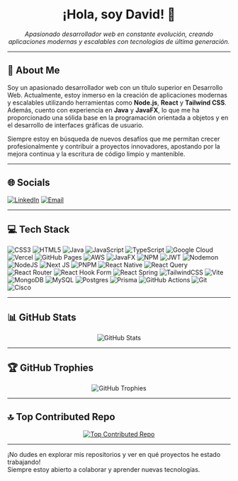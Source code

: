 ﻿<p align="center">
  <a href="https://github.com/DavidSM14">
  </a>
</p>

<h1 align="center">¡Hola, soy David! 👋</h1>
<p align="center">
  <em>Apasionado desarrollador web en constante evolución, creando aplicaciones modernas y escalables con tecnologías de última generación.</em>
</p>

---

## 💫 About Me

Soy un apasionado desarrollador web con un título superior en Desarrollo Web. Actualmente, estoy inmerso en la creación de aplicaciones modernas y escalables utilizando herramientas como **Node.js**, **React** y **Tailwind CSS**. Además, cuento con experiencia en **Java** y **JavaFX**, lo que me ha proporcionado una sólida base en la programación orientada a objetos y en el desarrollo de interfaces gráficas de usuario.

Siempre estoy en búsqueda de nuevos desafíos que me permitan crecer profesionalmente y contribuir a proyectos innovadores, apostando por la mejora continua y la escritura de código limpio y mantenible.

---

## 🌐 Socials

[![LinkedIn](https://img.shields.io/badge/LinkedIn-0A66C2?style=flat&logo=linkedin&logoColor=white)](https://www.linkedin.com/in/david-s%C3%A1nchez-moreno-25b8a9308)
[![Email](https://img.shields.io/badge/Email-EA4335?style=flat&logo=gmail&logoColor=white)](mailto:davidsanchezmoreno2103@ejemplo.com)
<!-- Agrega más badges de redes sociales si lo deseas:
[![Twitter](https://img.shields.io/badge/Twitter-1DA1F2?style=flat&logo=twitter&logoColor=white)](https://twitter.com/TU_USUARIO)
[![Instagram](https://img.shields.io/badge/Instagram-E4405F?style=flat&logo=instagram&logoColor=white)](https://instagram.com/TU_USUARIO)
etc...
-->

---

## 💻 Tech Stack

<!-- Alineados en la misma línea (se verán uno al lado del otro) -->
![CSS3](https://img.shields.io/badge/CSS3-1572B6?style=flat&logo=css3&logoColor=white)
![HTML5](https://img.shields.io/badge/HTML5-E34F26?style=flat&logo=html5&logoColor=white)
![Java](https://img.shields.io/badge/Java-007396?style=flat&logo=java&logoColor=white)
![JavaScript](https://img.shields.io/badge/JavaScript-F7DF1E?style=flat&logo=javascript&logoColor=black)
![TypeScript](https://img.shields.io/badge/TypeScript-3178C6?style=flat&logo=typescript&logoColor=white)
![Google Cloud](https://img.shields.io/badge/Google%20Cloud-4285F4?style=flat&logo=google-cloud&logoColor=white)
![Vercel](https://img.shields.io/badge/Vercel-000000?style=flat&logo=vercel&logoColor=white)
![GitHub Pages](https://img.shields.io/badge/GitHub%20Pages-222222?style=flat&logo=githubpages&logoColor=white)
![AWS](https://img.shields.io/badge/AWS-232F3E?style=flat&logo=amazon-aws&logoColor=white)
![JavaFX](https://img.shields.io/badge/JavaFX-0085CA?style=flat&logo=java&logoColor=white)
![NPM](https://img.shields.io/badge/NPM-CB3837?style=flat&logo=npm&logoColor=white)
![JWT](https://img.shields.io/badge/JWT-000000?style=flat&logo=JSON%20web%20tokens&logoColor=white)
![Nodemon](https://img.shields.io/badge/Nodemon-76D04B?style=flat&logo=nodemon&logoColor=white)
![NodeJS](https://img.shields.io/badge/Node.js-339933?style=flat&logo=node.js&logoColor=white)
![Next JS](https://img.shields.io/badge/Next-000000?style=flat&logo=next.js&logoColor=white)
![PNPM](https://img.shields.io/badge/PNPM-F69220?style=flat&logo=pnpm&logoColor=white)
![React Native](https://img.shields.io/badge/React%20Native-61DAFB?style=flat&logo=react&logoColor=black)
![React Query](https://img.shields.io/badge/React%20Query-FF4154?style=flat&logo=reactquery&logoColor=white)
![React Router](https://img.shields.io/badge/React%20Router-CA4245?style=flat&logo=react-router&logoColor=white)
![React Hook Form](https://img.shields.io/badge/React%20Hook%20Form-EC5990?style=flat&logo=reacthookform&logoColor=white)
![React Spring](https://img.shields.io/badge/React%20Spring-FF6C37?style=flat&logo=reactspring&logoColor=white)
![TailwindCSS](https://img.shields.io/badge/TailwindCSS-06B6D4?style=flat&logo=tailwindcss&logoColor=white)
![Vite](https://img.shields.io/badge/Vite-646CFF?style=flat&logo=vite&logoColor=white)
![MongoDB](https://img.shields.io/badge/MongoDB-47A248?style=flat&logo=mongodb&logoColor=white)
![MySQL](https://img.shields.io/badge/MySQL-4479A1?style=flat&logo=mysql&logoColor=white)
![Postgres](https://img.shields.io/badge/Postgres-336791?style=flat&logo=postgresql&logoColor=white)
![Prisma](https://img.shields.io/badge/Prisma-2D3748?style=flat&logo=prisma&logoColor=white)
![GitHub Actions](https://img.shields.io/badge/GitHub%20Actions-2088FF?style=flat&logo=githubactions&logoColor=white)
![Git](https://img.shields.io/badge/Git-F05032?style=flat&logo=git&logoColor=white)
![Cisco](https://img.shields.io/badge/Cisco-1BA0D7?style=flat&logo=cisco&logoColor=white)

---

## 📊 GitHub Stats

<p align="center">
  <img src="https://github-readme-stats.vercel.app/api?username=DavidSM14&show_icons=true&theme=radical" alt="GitHub Stats">
</p>

---

## 🏆 GitHub Trophies

<p align="center">
  <img src="https://github-profile-trophy.vercel.app/?username=DavidSM14&theme=onedark" alt="GitHub Trophies">
</p>

---

## 🔝 Top Contributed Repo

<p align="center">
  <a href="https://github.com/DavidSM14/proyectoWebCJMWReactNodejs">
    <img src="https://github-readme-stats.vercel.app/api/pin/?username=DavidSM14&repo=proyectoWebCJMWReactNodejs&theme=radical" alt="Top Contributed Repo">
  </a>
</p>

---

¡No dudes en explorar mis repositorios y ver en qué proyectos he estado trabajando!  
Siempre estoy abierto a colaborar y aprender nuevas tecnologías.
